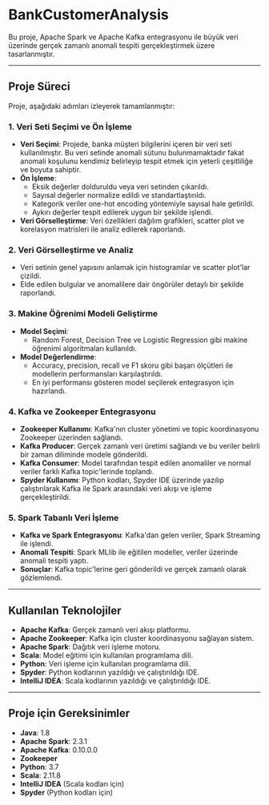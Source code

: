 # BankCustomerAnalysis

Bu proje, Apache Spark ve Apache Kafka entegrasyonu ile büyük veri üzerinde gerçek zamanlı anomali tespiti gerçekleştirmek üzere tasarlanmıştır.

---

## Proje Süreci

Proje, aşağıdaki adımları izleyerek tamamlanmıştır:

### 1. Veri Seti Seçimi ve Ön İşleme
- **Veri Seçimi**: Projede, banka müşteri bilgilerini içeren bir veri seti kullanılmıştır. Bu veri setinde anomali sütunu bulunmamaktadır fakat anomali koşulunu kendimiz belirleyip tespit etmek için yeterli çeşitliliğe ve boyuta sahiptir.
- **Ön İşleme**:
  - Eksik değerler dolduruldu veya veri setinden çıkarıldı.
  - Sayısal değerler normalize edildi ve standartlaştırıldı.
  - Kategorik veriler one-hot encoding yöntemiyle sayısal hale getirildi.
  - Aykırı değerler tespit edilerek uygun bir şekilde işlendi.
- **Veri Görselleştirme**: Veri özellikleri dağılım grafikleri, scatter plot ve korelasyon matrisleri ile analiz edilerek raporlandı.

### 2. Veri Görselleştirme ve Analiz
- Veri setinin genel yapısını anlamak için histogramlar ve scatter plot'lar çizildi.
- Elde edilen bulgular ve anomalilere dair öngörüler detaylı bir şekilde raporlandı.

### 3. Makine Öğrenimi Modeli Geliştirme
- **Model Seçimi**:
  - Random Forest, Decision Tree ve Logistic Regression gibi makine öğrenimi algoritmaları kullanıldı.
- **Model Değerlendirme**:
  - Accuracy, precision, recall ve F1 skoru gibi başarı ölçütleri ile modellerin performansları karşılaştırıldı.
  - En iyi performansı gösteren model seçilerek entegrasyon için hazırlandı.

### 4. Kafka ve Zookeeper Entegrasyonu
- **Zookeeper Kullanımı**: Kafka'nın cluster yönetimi ve topic koordinasyonu Zookeeper üzerinden sağlandı.
- **Kafka Producer**: Gerçek zamanlı veri üretimi sağlandı ve bu veriler belirli bir zaman diliminde modele gönderildi.
- **Kafka Consumer**: Model tarafından tespit edilen anomaliler ve normal veriler farklı Kafka topic'lerinde toplandı.
- **Spyder Kullanımı**: Python kodları, Spyder IDE üzerinde yazılıp çalıştırılarak Kafka ile Spark arasındaki veri akışı ve işleme gerçekleştirildi.

### 5. Spark Tabanlı Veri İşleme
- **Kafka ve Spark Entegrasyonu**: Kafka'dan gelen veriler, Spark Streaming ile işlendi.
- **Anomali Tespiti**: Spark MLlib ile eğitilen modeller, veriler üzerinde anomali tespiti yaptı. 
- **Sonuçlar**: Kafka topic'lerine geri gönderildi ve gerçek zamanlı olarak gözlemlendi.

---

## Kullanılan Teknolojiler
- **Apache Kafka**: Gerçek zamanlı veri akışı platformu.
- **Apache Zookeeper**: Kafka için cluster koordinasyonu sağlayan sistem.
- **Apache Spark**: Dağıtık veri işleme motoru.
- **Scala**: Model eğitimi için kullanılan programlama dili.
- **Python**: Veri işleme için kullanılan programlama dili.
- **Spyder**: Python kodlarının yazıldığı ve çalıştırıldığı IDE.
- **IntelliJ IDEA**: Scala kodlarının yazıldığı ve çalıştırıldığı IDE.

---

## Proje için Gereksinimler
- **Java**: 1.8 
- **Apache Spark**: 2.3.1 
- **Apache Kafka**: 0.10.0.0 
- **Zookeeper**
- **Python**: 3.7 
- **Scala**: 2.11.8 
- **IntelliJ IDEA** (Scala kodları için)
- **Spyder** (Python kodları için)
